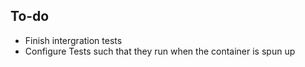 ## To-do
- Finish intergration tests
- Configure Tests such that they run when the container is spun up
